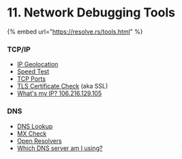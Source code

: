 # 11. Network Debugging Tools

{% embed url="https://resolve.rs/tools.html" %}





### TCP/IP <a id="ip"></a>

* [IP Geolocation](https://resolve.rs/ip/geolocation.html)
* [Speed Test](https://resolve.rs/ip/speedtest.html)
* [TCP Ports](https://resolve.rs/ip/tcp-ports.html)
* [TLS Certificate Check](https://resolve.rs/ip/tls-cert-check.html) \(aka SSL\)
* [What's my IP? 106.216.129.105](https://resolve.rs/ip/whatsmyip.html)

### DNS <a id="dns"></a>

* [DNS Lookup](https://resolve.rs/dns/lookup.html)
* [MX Check](https://resolve.rs/dns/mxcheck.html)
* [Open Resolvers](https://resolve.rs/resolvers/index.html)
* [Which DNS server am I using?](https://resolve.rs/#whichdns)

